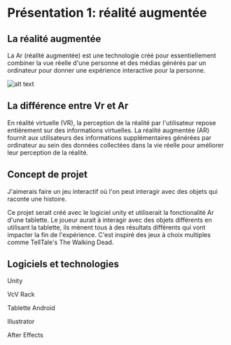 # Présentation 1: réalité augmentée


## La réalité augmentée

La Ar (réalité augmentée) est une technologie créé pour essentiellement combiner la vue réelle d'une personne et des médias générés par un ordinateur pour donner une expérience interactive pour la personne. 

![alt text](https://ardev.es/wp-content/uploads/2018/01/arkit-iphone-x.png)


## La différence entre Vr et Ar

En réalité virtuelle (VR), la perception de la réalité par l'utilisateur repose entièrement sur des informations virtuelles. La réalité augmentée (AR) fournit aux utilisateurs des informations supplémentaires générées par ordinateur au sein des données collectées dans la vie réelle pour améliorer leur perception de la réalité. 


## Concept de projet

J'aimerais faire un jeu interactif où l'on peut interagir avec des objets qui raconte une histoire.

Ce projet serait créé avec le logiciel unity et utiliserait la fonctionalité Ar d'une tablette. Le joueur aurait à interagir avec des objets différents en utilisant la tablette, ils mènent tous à des résultats différents qui vont impacter la fin de l'expérience. C'est inspiré des jeux à choix multiples comme TellTale's The Walking Dead.

## Logiciels et technologies

Unity

VcV Rack

Tablette Android

Illustrator

After Effects


